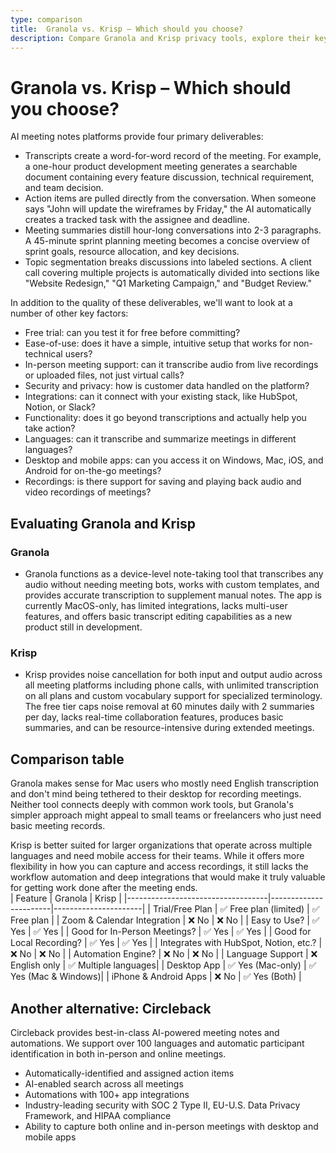 ```yaml
---
type: comparison
title:  Granola vs. Krisp – Which should you choose?
description: Compare Granola and Krisp privacy tools, explore their key features, and discover Circleback as an alternative option to protect your personal data online.
---
```


# Granola vs. Krisp – Which should you choose?  
AI meeting notes platforms provide four primary deliverables:  
  
* Transcripts create a word-for-word record of the meeting. For example, a one-hour product development meeting generates a searchable document containing every feature discussion, technical requirement, and team decision.  
* Action items are pulled directly from the conversation. When someone says "John will update the wireframes by Friday," the AI automatically creates a tracked task with the assignee and deadline.  
* Meeting summaries distill hour-long conversations into 2-3 paragraphs. A 45-minute sprint planning meeting becomes a concise overview of sprint goals, resource allocation, and key decisions.  
* Topic segmentation breaks discussions into labeled sections. A client call covering multiple projects is automatically divided into sections like "Website Redesign," "Q1 Marketing Campaign," and "Budget Review."  
  
In addition to the quality of these deliverables, we'll want to look at a number of other key factors:  
  
* Free trial: can you test it for free before committing?  
* Ease-of-use: does it have a simple, intuitive setup that works for non-technical users?  
* In-person meeting support: can it transcribe audio from live recordings or uploaded files, not just virtual calls?  
* Security and privacy: how is customer data handled on the platform?  
* Integrations: can it connect with your existing stack, like HubSpot, Notion, or Slack?  
* Functionality: does it go beyond transcriptions and actually help you take action?  
* Languages: can it transcribe and summarize meetings in different languages?  
* Desktop and mobile apps: can you access it on Windows, Mac, iOS, and Android for on-the-go meetings?  
* Recordings: is there support for saving and playing back audio and video recordings of meetings?    
## Evaluating Granola and Krisp  
### Granola
* Granola functions as a device-level note-taking tool that transcribes any audio without needing meeting bots, works with custom templates, and provides accurate transcription to supplement manual notes. The app is currently MacOS-only, has limited integrations, lacks multi-user features, and offers basic transcript editing capabilities as a new product still in development.

### Krisp
* Krisp provides noise cancellation for both input and output audio across all meeting platforms including phone calls, with unlimited transcription on all plans and custom vocabulary support for specialized terminology. The free tier caps noise removal at 60 minutes daily with 2 summaries per day, lacks real-time collaboration features, produces basic summaries, and can be resource-intensive during extended meetings.  
## Comparison table    
Granola makes sense for Mac users who mostly need English transcription and don't mind being tethered to their desktop for recording meetings. Neither tool connects deeply with common work tools, but Granola's simpler approach might appeal to small teams or freelancers who just need basic meeting records.

Krisp is better suited for larger organizations that operate across multiple languages and need mobile access for their teams. While it offers more flexibility in how you can capture and access recordings, it still lacks the workflow automation and deep integrations that would make it truly valuable for getting work done after the meeting ends.  
| Feature                           | Granola               | Krisp                |
|-----------------------------------|-----------------------|----------------------|
| Trial/Free Plan                   | ✅ Free plan (limited) | ✅ Free plan         |
| Zoom & Calendar Integration       | ❌ No                  | ❌ No                |
| Easy to Use?                      | ✅ Yes                 | ✅ Yes               |
| Good for In-Person Meetings?      | ✅ Yes                 | ✅ Yes               |
| Good for Local Recording?         | ✅ Yes                 | ✅ Yes               |
| Integrates with HubSpot, Notion, etc.? | ❌ No              | ❌ No                |
| Automation Engine?                | ❌ No                  | ❌ No                |
| Language Support                  | ❌ English only        | ✅ Multiple languages|
| Desktop App                       | ✅ Yes (Mac-only)      | ✅ Yes (Mac & Windows)|
| iPhone & Android Apps             | ❌ No                  | ✅ Yes (Both)        |  
## Another alternative: Circleback  
Circleback provides best-in-class AI-powered meeting notes and automations. We support over 100 languages and automatic participant identification in both in-person and online meetings.  
  
* Automatically-identified and assigned action items  
* AI-enabled search across all meetings  
* Automations with 100+ app integrations  
* Industry-leading security with SOC 2 Type II, EU-U.S. Data Privacy Framework, and HIPAA compliance  
* Ability to capture both online and in-person meetings with desktop and mobile apps  